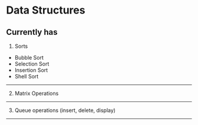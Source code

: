 # Data Structures

## Currently has

1. Sorts
- Bubble Sort
- Selection Sort
- Insertion Sort
- Shell Sort

---

2. Matrix Operations

---

3. Queue operations (insert, delete, display)

---

